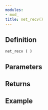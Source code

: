```yaml
---
modules:
- mod_
title: net_recv()
---
```


## Definition

    net_recv ( )

## Parameters

## Returns

## Example

```
```

